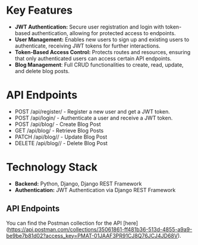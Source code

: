 # Key Features
  - **JWT Authentication:** Secure user registration and login with token-based authentication, allowing for protected access to endpoints.
  - **User Management:** Enables new users to sign up and existing users to authenticate, receiving JWT tokens for further interactions.
  - **Token-Based Access Control:** Protects routes and resources, ensuring that only authenticated users can access certain API endpoints.
  -  **Blog Management**: Full CRUD functionalities to create, read, update, and delete blog posts.

# API Endpoints
  -  POST /api/register/ - Register a new user and get a JWT token.
  -  POST /api/login/ - Authenticate a user and receive a JWT token.
  -  POST /api/blog/ - Create Blog Post
  -  GET /api/blog/ - Retrieve Blog Posts
  -  PATCH /api/blog/<id>/ - Update Blog Post
  -  DELETE /api/blog/<id>/ - Delete Blog Post


# Technology Stack
  -  **Backend:** Python, Django, Django REST Framework
  -  **Authentication:** JWT Authentication via Django REST Framework

## API Endpoints

You can find the Postman collection for the API [here]
(https://api.postman.com/collections/35061861-ff481b36-513d-4855-a9a9-be9be7b81d02?access_key=PMAT-01JAAF3PR91CJ8Q76JCJ4JD68V).
